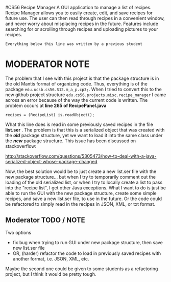 #CS56 Recipe Manager
A GUI application to manage a list of recipes. Recipe Manager allows you to easily create, edit, and save recipes for future use. The user can then read through recipes in a convenient window, and never worry about misplacing recipes in the future. Features include searching for or scrolling through recipes and uploading pictures to your recipes.

    Everything below this line was written by a previous student

# MODERATOR NOTE
The problem that I see with this project is that the package structure is in the old Mantis format 
of organizing code. Thus, everything is of the package `edu.ucsb.cs56.S12.m_a_p.cp3;`. When I tried to 
convert this to the new github project structure `edu.cs56.projects.misc.recipe_manager` I came 
across an error because of the way the current code is written. The problem occurs at **line 265 of
RecipePanel.java**

`recipes = (RecipeList) is.readObject();`

What this line does is read in some previously saved recipes in the file **list.ser** .
The problem is that this is a serialized object that was created with the __*old*__ package structure, yet we want to load it into the same
class under the __*new*__ package structure. This issue has been discussed on stackoverflow:

http://stackoverflow.com/questions/5305473/how-to-deal-with-a-java-serialized-object-whose-package-changed

Now, the best solution would be to just create a new list.ser file with the new package structure... but when I try to temporarily comment out the loading of the old serialized list, or when I try to locally create a list to pass into the "recipe list", I get other Java exceptions. What I want to do is just be able to run the GUI with the new package structure, create some simple recipes, and save a new list.ser file, to use in the future. Or the code could be refactored to simply read in the recipes in JSON, XML, or txt format.

## Moderator TODO / NOTE
Two options

* fix bug when trying to run GUI under new package structure, then save new list.ser file
* OR, (harder) refactor the code to load in previously saved recipes with another format, i.e. JSON, XML, etc.

Maybe the second one could be given to some students as a refactoring project, but I think it would be pretty tough. 





